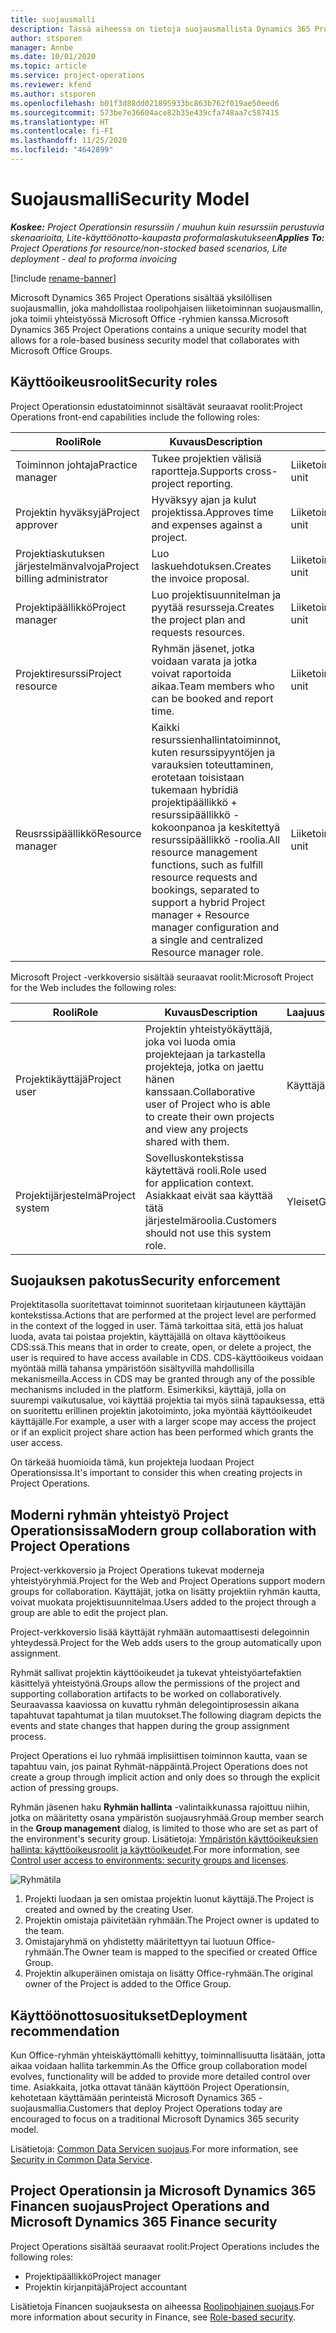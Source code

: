 ```yaml
---
title: suojausmalli
description: Tässä aiheessa on tietoja suojausmallista Dynamics 365 Project Operationsissa.
author: stsporen
manager: Annbe
ms.date: 10/01/2020
ms.topic: article
ms.service: project-operations
ms.reviewer: kfend
ms.author: stsporen
ms.openlocfilehash: b01f3d88dd021895933bc863b762f019ae50eed6
ms.sourcegitcommit: 573be7e36604ace82b35e439cfa748aa7c587415
ms.translationtype: HT
ms.contentlocale: fi-FI
ms.lasthandoff: 11/25/2020
ms.locfileid: "4642899"
---
```

# <a name="security-model"></a><span data-ttu-id="20651-103">Suojausmalli</span><span class="sxs-lookup"><span data-stu-id="20651-103">Security Model</span></span>

<span data-ttu-id="20651-104">_**Koskee:** Project Operationsin resurssiin / muuhun kuin resurssiin perustuvia skenaarioita, Lite-käyttöönotto-kaupasta proformalaskutukseen_</span><span class="sxs-lookup"><span data-stu-id="20651-104">_**Applies To:** Project Operations for resource/non-stocked based scenarios, Lite deployment - deal to proforma invoicing_</span></span>

[!include [rename-banner](~/includes/cc-data-platform-banner.md)]

<span data-ttu-id="20651-105">Microsoft Dynamics 365 Project Operations sisältää yksilöllisen suojausmallin, joka mahdollistaa roolipohjaisen liiketoiminnan suojausmallin, joka toimii yhteistyössä Microsoft Office -ryhmien kanssa.</span><span class="sxs-lookup"><span data-stu-id="20651-105">Microsoft Dynamics 365 Project Operations contains a unique security model that allows for a role-based business security model that collaborates with Microsoft Office Groups.</span></span> 


## <a name="security-roles"></a><span data-ttu-id="20651-106">Käyttöoikeusroolit</span><span class="sxs-lookup"><span data-stu-id="20651-106">Security roles</span></span>
<span data-ttu-id="20651-107">Project Operationsin edustatoiminnot sisältävät seuraavat roolit:</span><span class="sxs-lookup"><span data-stu-id="20651-107">Project Operations front-end capabilities include the following roles:</span></span>

| <span data-ttu-id="20651-108">Rooli</span><span class="sxs-lookup"><span data-stu-id="20651-108">Role</span></span>                          | <span data-ttu-id="20651-109">Kuvaus</span><span class="sxs-lookup"><span data-stu-id="20651-109">Description</span></span>                                                                                                                                                                 | <span data-ttu-id="20651-110">Laajuus</span><span class="sxs-lookup"><span data-stu-id="20651-110">Scope</span></span> |
|-------------------------------|-----------------------------------------------------------------------------------------------------------------------------------------------------------------------------|------|
| <span data-ttu-id="20651-111">Toiminnon johtaja</span><span class="sxs-lookup"><span data-stu-id="20651-111">Practice manager</span></span>              | <span data-ttu-id="20651-112">Tukee projektien välisiä raportteja.</span><span class="sxs-lookup"><span data-stu-id="20651-112">Supports cross-project reporting.</span></span>                                                                                                            | <span data-ttu-id="20651-113">Liiketoimintayksikkö</span><span class="sxs-lookup"><span data-stu-id="20651-113">Business unit</span></span>              |
| <span data-ttu-id="20651-114">Projektin hyväksyjä</span><span class="sxs-lookup"><span data-stu-id="20651-114">Project approver</span></span>              | <span data-ttu-id="20651-115">Hyväksyy ajan ja kulut projektissa.</span><span class="sxs-lookup"><span data-stu-id="20651-115">Approves time and expenses against a project.</span></span>                                                                                                                              | <span data-ttu-id="20651-116">Liiketoimintayksikkö</span><span class="sxs-lookup"><span data-stu-id="20651-116">Business unit</span></span> |
| <span data-ttu-id="20651-117">Projektiaskutuksen järjestelmänvalvoja</span><span class="sxs-lookup"><span data-stu-id="20651-117">Project billing administrator</span></span> | <span data-ttu-id="20651-118">Luo laskuehdotuksen.</span><span class="sxs-lookup"><span data-stu-id="20651-118">Creates the invoice proposal.</span></span>                                                                                                                                                 | <span data-ttu-id="20651-119">Liiketoimintayksikkö</span><span class="sxs-lookup"><span data-stu-id="20651-119">Business unit</span></span> |
| <span data-ttu-id="20651-120">Projektipäällikkö</span><span class="sxs-lookup"><span data-stu-id="20651-120">Project manager</span></span>               | <span data-ttu-id="20651-121">Luo projektisuunnitelman ja pyytää resursseja.</span><span class="sxs-lookup"><span data-stu-id="20651-121">Creates the project plan and requests resources.</span></span>                                                                                                                              | <span data-ttu-id="20651-122">Liiketoimintayksikkö</span><span class="sxs-lookup"><span data-stu-id="20651-122">Business unit</span></span> |
| <span data-ttu-id="20651-123">Projektiresurssi</span><span class="sxs-lookup"><span data-stu-id="20651-123">Project resource</span></span>              | <span data-ttu-id="20651-124">Ryhmän jäsenet, jotka voidaan varata ja jotka voivat raportoida aikaa.</span><span class="sxs-lookup"><span data-stu-id="20651-124">Team members who can be booked and report time.</span></span>                                                                                                          | <span data-ttu-id="20651-125">Liiketoimintayksikkö</span><span class="sxs-lookup"><span data-stu-id="20651-125">Business unit</span></span>|
| <span data-ttu-id="20651-126">Reusrssipäällikkö</span><span class="sxs-lookup"><span data-stu-id="20651-126">Resource manager</span></span>              | <span data-ttu-id="20651-127">Kaikki resurssienhallintatoiminnot, kuten resurssipyyntöjen ja varauksien toteuttaminen, erotetaan toisistaan tukemaan hybridiä projektipäällikkö + resurssipäällikkö -kokoonpanoa ja keskitettyä resurssipäällikkö -roolia.</span><span class="sxs-lookup"><span data-stu-id="20651-127">All resource management functions, such as fulfill resource requests and bookings, separated to support a hybrid Project manager + Resource manager configuration and a single and centralized Resource manager role.</span></span> | <span data-ttu-id="20651-128">Liiketoimintayksikkö</span><span class="sxs-lookup"><span data-stu-id="20651-128">Business unit</span></span> |


<span data-ttu-id="20651-129">Microsoft Project -verkkoversio sisältää seuraavat roolit:</span><span class="sxs-lookup"><span data-stu-id="20651-129">Microsoft Project for the Web includes the following roles:</span></span>

| <span data-ttu-id="20651-130">Rooli</span><span class="sxs-lookup"><span data-stu-id="20651-130">Role</span></span>           | <span data-ttu-id="20651-131">Kuvaus</span><span class="sxs-lookup"><span data-stu-id="20651-131">Description</span></span>                                                                                                        | <span data-ttu-id="20651-132">Laajuus</span><span class="sxs-lookup"><span data-stu-id="20651-132">Scope</span></span>  |
|----------------|--------------------------------------------------------------------------------------------------------------------|--------|
| <span data-ttu-id="20651-133">Projektikäyttäjä</span><span class="sxs-lookup"><span data-stu-id="20651-133">Project user</span></span>   | <span data-ttu-id="20651-134">Projektin yhteistyökäyttäjä, joka voi luoda omia projektejaan ja tarkastella projekteja, jotka on jaettu hänen kanssaan.</span><span class="sxs-lookup"><span data-stu-id="20651-134">Collaborative user of Project   who is able to create their own projects and view any projects shared with   them.</span></span> | <span data-ttu-id="20651-135">Käyttäjä</span><span class="sxs-lookup"><span data-stu-id="20651-135">User</span></span>   |
| <span data-ttu-id="20651-136">Projektijärjestelmä</span><span class="sxs-lookup"><span data-stu-id="20651-136">Project system</span></span> | <span data-ttu-id="20651-137">Sovelluskontekstissa käytettävä rooli.</span><span class="sxs-lookup"><span data-stu-id="20651-137">Role used for application   context.</span></span> <span data-ttu-id="20651-138">Asiakkaat eivät saa käyttää tätä järjestelmäroolia.</span><span class="sxs-lookup"><span data-stu-id="20651-138">Customers should not use this system role.</span></span>                                    | <span data-ttu-id="20651-139">Yleiset</span><span class="sxs-lookup"><span data-stu-id="20651-139">Global</span></span> |

## <a name="security-enforcement"></a><span data-ttu-id="20651-140">Suojauksen pakotus</span><span class="sxs-lookup"><span data-stu-id="20651-140">Security enforcement</span></span>
<span data-ttu-id="20651-141">Projektitasolla suoritettavat toiminnot suoritetaan kirjautuneen käyttäjän kontekstissa.</span><span class="sxs-lookup"><span data-stu-id="20651-141">Actions that are performed at the project level are performed in the context of the logged in user.</span></span> <span data-ttu-id="20651-142">Tämä tarkoittaa sitä, että jos haluat luoda, avata tai poistaa projektin, käyttäjällä on oltava käyttöoikeus CDS:ssä.</span><span class="sxs-lookup"><span data-stu-id="20651-142">This means that in order to create, open, or delete a project, the user is required to have access available in CDS.</span></span> <span data-ttu-id="20651-143">CDS-käyttöoikeus voidaan myöntää millä tahansa ympäristöön sisältyvillä mahdollisilla mekanismeilla.</span><span class="sxs-lookup"><span data-stu-id="20651-143">Access in CDS may be granted through any of the possible mechanisms included in the platform.</span></span> <span data-ttu-id="20651-144">Esimerkiksi, käyttäjä, jolla on suurempi vaikutusalue, voi käyttää projektia tai myös siinä tapauksessa, että on suoritettu erillinen projektin jakotoiminto, joka myöntää käyttöoikeudet käyttäjälle.</span><span class="sxs-lookup"><span data-stu-id="20651-144">For example, a user with a larger scope may access the project or if an explicit project share action has been performed which grants the user access.</span></span>

<span data-ttu-id="20651-145">On tärkeää huomioida tämä, kun projekteja luodaan Project Operationsissa.</span><span class="sxs-lookup"><span data-stu-id="20651-145">It's important to consider this when creating projects in Project Operations.</span></span>

## <a name="modern-group-collaboration-with-project-operations"></a><span data-ttu-id="20651-146">Moderni ryhmän yhteistyö Project Operationsissa</span><span class="sxs-lookup"><span data-stu-id="20651-146">Modern group collaboration with Project Operations</span></span>
<span data-ttu-id="20651-147">Project-verkkoversio ja Project Operations tukevat moderneja yhteistyöryhmiä.</span><span class="sxs-lookup"><span data-stu-id="20651-147">Project for the Web and Project Operations support modern groups for collaboration.</span></span> <span data-ttu-id="20651-148">Käyttäjät, jotka on lisätty projektiin ryhmän kautta, voivat muokata projektisuunnitelmaa.</span><span class="sxs-lookup"><span data-stu-id="20651-148">Users added to the project through a group are able to edit the project plan.</span></span>

<span data-ttu-id="20651-149">Project-verkkoversio lisää käyttäjät ryhmään automaattisesti delegoinnin yhteydessä.</span><span class="sxs-lookup"><span data-stu-id="20651-149">Project for the Web adds users to the group automatically upon assignment.</span></span>

<span data-ttu-id="20651-150">Ryhmät sallivat projektin käyttöoikeudet ja tukevat yhteistyöartefaktien käsittelyä yhteistyönä.</span><span class="sxs-lookup"><span data-stu-id="20651-150">Groups allow the permissions of the project and supporting collaboration artifacts to be worked on collaboratively.</span></span> <span data-ttu-id="20651-151">Seuraavassa kaaviossa on kuvattu ryhmän delegointiprosessin aikana tapahtuvat tapahtumat ja tilan muutokset.</span><span class="sxs-lookup"><span data-stu-id="20651-151">The following diagram depicts the events and state changes that happen during the group assignment process.</span></span>

<span data-ttu-id="20651-152">Project Operations ei luo ryhmää implisiittisen toiminnon kautta, vaan se tapahtuu vain, jos painat Ryhmät-näppäintä.</span><span class="sxs-lookup"><span data-stu-id="20651-152">Project Operations does not create a group through implicit action and only does so through the explicit action of pressing groups.</span></span>

<span data-ttu-id="20651-153">Ryhmän jäsenen haku **Ryhmän hallinta** -valintaikkunassa rajoittuu niihin, jotka on määritetty osana ympäristön suojausryhmää.</span><span class="sxs-lookup"><span data-stu-id="20651-153">Group member search in the **Group management** dialog, is limited to those who are set as part of the environment's security group.</span></span> <span data-ttu-id="20651-154">Lisätietoja: [Ympäristön käyttöoikeuksien hallinta: käyttöoikeusroolit ja käyttöoikeudet](https://docs.microsoft.com/power-platform/admin/control-user-access).</span><span class="sxs-lookup"><span data-stu-id="20651-154">For more information, see [Control user access to environments: security groups and licenses](https://docs.microsoft.com/power-platform/admin/control-user-access).</span></span>

![Ryhmätila](./media/groupsmode.png)

1. <span data-ttu-id="20651-156">Projekti luodaan ja sen omistaa projektin luonut käyttäjä.</span><span class="sxs-lookup"><span data-stu-id="20651-156">The Project is created and owned by the creating User.</span></span>
2. <span data-ttu-id="20651-157">Projektin omistaja päivitetään ryhmään.</span><span class="sxs-lookup"><span data-stu-id="20651-157">The Project owner is updated to the team.</span></span>
3. <span data-ttu-id="20651-158">Omistajaryhmä on yhdistetty määritettyyn tai luotuun Office-ryhmään.</span><span class="sxs-lookup"><span data-stu-id="20651-158">The Owner team is mapped to the specified or created Office Group.</span></span>
4. <span data-ttu-id="20651-159">Projektin alkuperäinen omistaja on lisätty Office-ryhmään.</span><span class="sxs-lookup"><span data-stu-id="20651-159">The original owner of the Project is added to the Office Group.</span></span>

## <a name="deployment-recommendation"></a><span data-ttu-id="20651-160">Käyttöönottosuositukset</span><span class="sxs-lookup"><span data-stu-id="20651-160">Deployment recommendation</span></span>
<span data-ttu-id="20651-161">Kun Office-ryhmän yhteiskäyttömalli kehittyy, toiminnallisuutta lisätään, jotta aikaa voidaan hallita tarkemmin.</span><span class="sxs-lookup"><span data-stu-id="20651-161">As the Office group collaboration model evolves, functionality will be added to provide more detailed control over time.</span></span> <span data-ttu-id="20651-162">Asiakkaita, jotka ottavat tänään käyttöön Project Operationsin, kehotetaan käyttämään perinteistä Microsoft Dynamics 365 -suojausmallia.</span><span class="sxs-lookup"><span data-stu-id="20651-162">Customers that deploy Project Operations today are encouraged to focus on a traditional Microsoft Dynamics 365 security model.</span></span>

<span data-ttu-id="20651-163">Lisätietoja: [Common Data Servicen suojaus](https://docs.microsoft.com/power-platform/admin/wp-security).</span><span class="sxs-lookup"><span data-stu-id="20651-163">For more information, see [Security in Common Data Service](https://docs.microsoft.com/power-platform/admin/wp-security).</span></span>

## <a name="project-operations-and-microsoft-dynamics-365-finance-security"></a><span data-ttu-id="20651-164">Project Operationsin ja Microsoft Dynamics 365 Financen suojaus</span><span class="sxs-lookup"><span data-stu-id="20651-164">Project Operations and Microsoft Dynamics 365 Finance security</span></span>
<span data-ttu-id="20651-165">Project Operations sisältää seuraavat roolit:</span><span class="sxs-lookup"><span data-stu-id="20651-165">Project Operations includes the following roles:</span></span>

- <span data-ttu-id="20651-166">Projektipäällikkö</span><span class="sxs-lookup"><span data-stu-id="20651-166">Project manager</span></span>
- <span data-ttu-id="20651-167">Projektin kirjanpitäjä</span><span class="sxs-lookup"><span data-stu-id="20651-167">Project accountant</span></span>

<span data-ttu-id="20651-168">Lisätietoja Financen suojauksesta on aiheessa [Roolipohjainen suojaus](https://docs.microsoft.com/dynamics365/fin-ops-core/dev-itpro/sysadmin/role-based-security).</span><span class="sxs-lookup"><span data-stu-id="20651-168">For more information about security in Finance, see [Role-based security](https://docs.microsoft.com/dynamics365/fin-ops-core/dev-itpro/sysadmin/role-based-security).</span></span>


